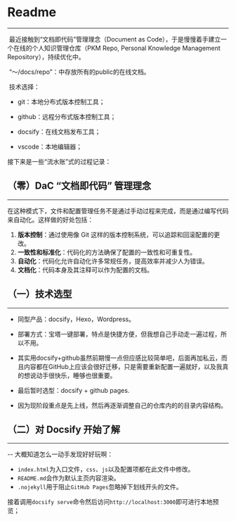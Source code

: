 # Readme

------

​	最近接触到“文档即代码”管理理念（Document as Code），于是慢慢着手建立一个在线的个人知识管理仓库（PKM Repo, Personal Knowledge Management Repository），持续优化中。

​	“～/docs/repo”：中存放所有的public的在线文档。

​	技术选择：

- git：本地分布式版本控制工具；

- github：远程分布式版本控制工具；

- docsify：在线文档发布工具；

- vscode：本地编辑器；

  

接下来是一些“流水账”式的过程记录：

## （零）DaC “文档即代码” 管理理念

------

​	在这种模式下，文件和配置管理任务不是通过手动过程来完成，而是通过编写代码来自动化。这样做的好处包括：

1. **版本控制**：通过使用像 Git 这样的版本控制系统，可以追踪和回滚配置的更改。
2. **一致性和标准化**：代码化的方法确保了配置的一致性和可重复性。
3. **自动化**：代码化允许自动化许多常规任务，提高效率并减少人为错误。
4. **文档化**：代码本身及其注释可以作为配置的文档。



## （一）技术选型

------

- 同型产品：docsify，Hexo，Wordpress。

- 部署方式：宝塔一键部署，特点是快捷方便，但我想自己手动走一遍过程，所以不用。

- 其实用docsify+github虽然前期慢一点但应感比较简单吧，后面再加私云，而且内容都在GitHub上应该会很好迁移，只是需要重新配置一遍就好，以及我真的想说动手很快乐，睡够也很重要。

- 最后暂时选型：docsify + github pages.

- 因为现阶段重点是先上线，然后再逐渐调整自己的仓库内的的目录内容结构。



## （二）对 Docsify 开始了解

------

-- 大概知道怎么一动手发现好好玩啊：

- `index.html`为入口文件，`css`、`js`以及配置项都在此文件中修改。
- `README.md`会作为默认主页内容渲染。
- `.nojekyll`用于阻止`GitHub Pages`忽略掉下划线开头的文件。

接着调用`docsify serve`命令然后访问`http://localhost:3000`即可进行本地预览；



























